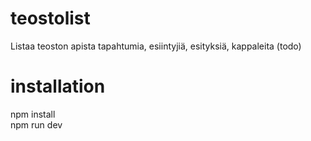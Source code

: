 # teostolist

Listaa teoston apista tapahtumia, esiintyjiä, esityksiä, kappaleita (todo)

# installation

npm install  
npm run dev
